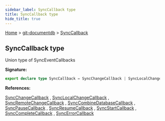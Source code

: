 ```yaml
---
sidebar_label: SyncCallback type
title: SyncCallback type
hide_title: true
---
```


[Home](./index.md) &gt; [git-documentdb](./git-documentdb.md) &gt; [SyncCallback](./git-documentdb.synccallback.md)

## SyncCallback type

Union type of SyncEventCallbacks

<b>Signature:</b>

```typescript
export declare type SyncCallback = SyncChangeCallback | SyncLocalChangeCallback | SyncRemoteChangeCallback | SyncCombineDatabaseCallback | SyncPauseCallback | SyncResumeCallback | SyncStartCallback | SyncCompleteCallback | SyncErrorCallback;
```
<b>References:</b>

[SyncChangeCallback](./git-documentdb.syncchangecallback.md) , [SyncLocalChangeCallback](./git-documentdb.synclocalchangecallback.md) , [SyncRemoteChangeCallback](./git-documentdb.syncremotechangecallback.md) , [SyncCombineDatabaseCallback](./git-documentdb.synccombinedatabasecallback.md) , [SyncPauseCallback](./git-documentdb.syncpausecallback.md) , [SyncResumeCallback](./git-documentdb.syncresumecallback.md) , [SyncStartCallback](./git-documentdb.syncstartcallback.md) , [SyncCompleteCallback](./git-documentdb.synccompletecallback.md) , [SyncErrorCallback](./git-documentdb.syncerrorcallback.md)

